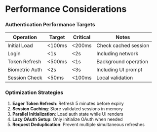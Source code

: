 # Performance Considerations

### Authentication Performance Targets

| Operation | Target | Critical | Notes |
|-----------|--------|----------|-------|
| Initial Load | <100ms | <200ms | Check cached session |
| Login | <1s | <2s | Including network |
| Token Refresh | <500ms | <1s | Background operation |
| Biometric Auth | <2s | <3s | Including UI prompt |
| Session Check | <50ms | <100ms | Local validation |

### Optimization Strategies

1. **Eager Token Refresh**: Refresh 5 minutes before expiry
2. **Session Caching**: Store validated sessions in memory
3. **Parallel Initialization**: Load auth state while UI renders
4. **Lazy OAuth Setup**: Only initialize OAuth when needed
5. **Request Deduplication**: Prevent multiple simultaneous refreshes
